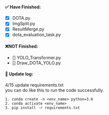#### :white_check_mark: Have Finished:
- [x] DOTA.py  
- [X] ImgSplit.py  
- [x] ResultMerge.py   
- [x] dota_evaluation_task.py  
#### :x:NOT Finished:
- [] YOLO_Transformer.py  
- [] Draw_DOTA_YOLO.py  
#### :link: Update log:
4/15 update requirements.txt  
you can do like this to run the code successfully.  

`1. conda create -n <env_name> python=3.6`  
`2. conda activate <env_name>`  
`3. pip install -r requirements.txt`  
